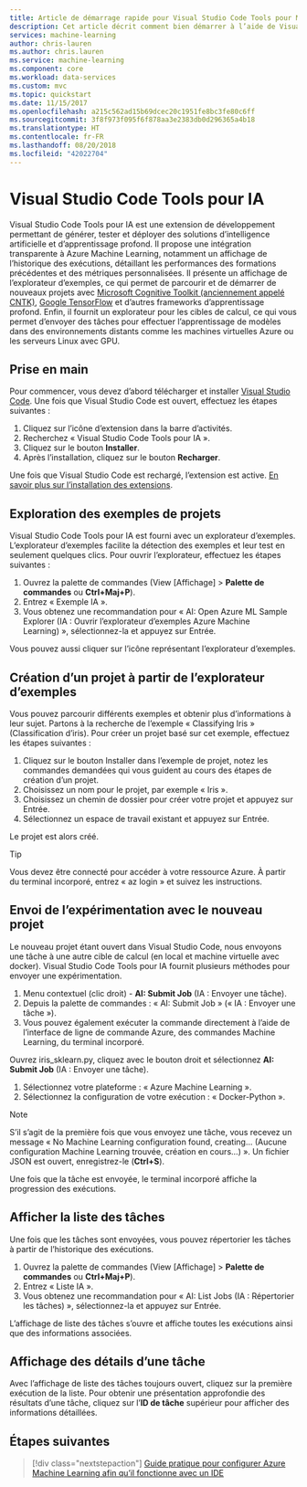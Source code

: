 ```yaml
---
title: Article de démarrage rapide pour Visual Studio Code Tools pour Machine Learning sur Azure | Microsoft Docs
description: Cet article décrit comment bien démarrer à l’aide de Visual Studio Code Tools pour Machine Learning, entre la création d’une expérimentation, l’apprentissage d’un modèle et la mise en place d’un service web.
services: machine-learning
author: chris-lauren
ms.author: chris.lauren
ms.service: machine-learning
ms.component: core
ms.workload: data-services
ms.custom: mvc
ms.topic: quickstart
ms.date: 11/15/2017
ms.openlocfilehash: a215c562ad15b69dcec20c1951fe8bc3fe80c6ff
ms.sourcegitcommit: 3f8f973f095f6f878aa3e2383db0d296365a4b18
ms.translationtype: HT
ms.contentlocale: fr-FR
ms.lasthandoff: 08/20/2018
ms.locfileid: "42022704"
---
```

# <a name="visual-studio-code-tools-for-ai"></a>Visual Studio Code Tools pour IA
Visual Studio Code Tools pour IA est une extension de développement permettant de générer, tester et déployer des solutions d’intelligence artificielle et d’apprentissage profond. Il propose une intégration transparente à Azure Machine Learning, notamment un affichage de l’historique des exécutions, détaillant les performances des formations précédentes et des métriques personnalisées. Il présente un affichage de l’explorateur d’exemples, ce qui permet de parcourir et de démarrer de nouveaux projets avec [Microsoft Cognitive Toolkit (anciennement appelé CNTK)](http://www.microsoft.com/en-us/cognitive-toolkit), [Google TensorFlow](https://www.tensorflow.org) et d’autres frameworks d’apprentissage profond. Enfin, il fournit un explorateur pour les cibles de calcul, ce qui vous permet d’envoyer des tâches pour effectuer l’apprentissage de modèles dans des environnements distants comme les machines virtuelles Azure ou les serveurs Linux avec GPU. 
 
## <a name="getting-started"></a>Prise en main 
Pour commencer, vous devez d’abord télécharger et installer [Visual Studio Code](https://code.visualstudio.com/Download). Une fois que Visual Studio Code est ouvert, effectuez les étapes suivantes :
1. Cliquez sur l’icône d’extension dans la barre d’activités. 
2. Recherchez « Visual Studio Code Tools pour IA ». 
3. Cliquez sur le bouton **Installer**. 
4. Après l’installation, cliquez sur le bouton **Recharger**. 

Une fois que Visual Studio Code est rechargé, l’extension est active. [En savoir plus sur l’installation des extensions](https://code.visualstudio.com/docs/editor/extension-gallery).

## <a name="exploring-project-samples"></a>Exploration des exemples de projets
Visual Studio Code Tools pour IA est fourni avec un explorateur d’exemples. L’explorateur d’exemples facilite la détection des exemples et leur test en seulement quelques clics. Pour ouvrir l’explorateur, effectuez les étapes suivantes :   
1. Ouvrez la palette de commandes (View [Affichage] > **Palette de commandes** ou **Ctrl+Maj+P**).
2. Entrez « Exemple IA ». 
3. Vous obtenez une recommandation pour « AI: Open Azure ML Sample Explorer (IA : Ouvrir l’explorateur d’exemples Azure Machine Learning) », sélectionnez-la et appuyez sur Entrée. 

Vous pouvez aussi cliquer sur l’icône représentant l’explorateur d’exemples.

## <a name="creating-a-new-project-from-the-sample-explorer"></a>Création d’un projet à partir de l’explorateur d’exemples 
Vous pouvez parcourir différents exemples et obtenir plus d’informations à leur sujet. Partons à la recherche de l’exemple « Classifying Iris » (Classification d’iris). Pour créer un projet basé sur cet exemple, effectuez les étapes suivantes :
1. Cliquez sur le bouton Installer dans l’exemple de projet, notez les commandes demandées qui vous guident au cours des étapes de création d’un projet. 
2. Choisissez un nom pour le projet, par exemple « Iris ».
3. Choisissez un chemin de dossier pour créer votre projet et appuyez sur Entrée. 
4. Sélectionnez un espace de travail existant et appuyez sur Entrée.

Le projet est alors créé.

> [!TIP]
> Vous devez être connecté pour accéder à votre ressource Azure. À partir du terminal incorporé, entrez « az login » et suivez les instructions. 

## <a name="submitting-experiment-with-the-new-project"></a>Envoi de l’expérimentation avec le nouveau projet
Le nouveau projet étant ouvert dans Visual Studio Code, nous envoyons une tâche à une autre cible de calcul (en local et machine virtuelle avec docker).
Visual Studio Code Tools pour IA fournit plusieurs méthodes pour envoyer une expérimentation. 
1. Menu contextuel (clic droit) - **AI: Submit Job** (IA : Envoyer une tâche).
2. Depuis la palette de commandes : « AI: Submit Job » (« IA : Envoyer une tâche »).
3. Vous pouvez également exécuter la commande directement à l’aide de l’interface de ligne de commande Azure, des commandes Machine Learning, du terminal incorporé.

Ouvrez iris_sklearn.py, cliquez avec le bouton droit et sélectionnez **AI: Submit Job** (IA : Envoyer une tâche).
1. Sélectionnez votre plateforme : « Azure Machine Learning ».
2. Sélectionnez la configuration de votre exécution : « Docker-Python ».

> [!NOTE]
> S’il s’agit de la première fois que vous envoyez une tâche, vous recevez un message « No Machine Learning configuration found, creating... (Aucune configuration Machine Learning trouvée, création en cours...) ». Un fichier JSON est ouvert, enregistrez-le (**Ctrl+S**).

Une fois que la tâche est envoyée, le terminal incorporé affiche la progression des exécutions. 

## <a name="view-list-of-jobs"></a>Afficher la liste des tâches
Une fois que les tâches sont envoyées, vous pouvez répertorier les tâches à partir de l’historique des exécutions.
1. Ouvrez la palette de commandes (View [Affichage] > **Palette de commandes** ou **Ctrl+Maj+P**).
2. Entrez « Liste IA ».
3. Vous obtenez une recommandation pour « AI: List Jobs (IA : Répertorier les tâches) », sélectionnez-la et appuyez sur Entrée.

L’affichage de liste des tâches s’ouvre et affiche toutes les exécutions ainsi que des informations associées.

## <a name="view-job-details"></a>Affichage des détails d’une tâche
Avec l’affichage de liste des tâches toujours ouvert, cliquez sur la première exécution de la liste.
Pour obtenir une présentation approfondie des résultats d’une tâche, cliquez sur l’**ID de tâche** supérieur pour afficher des informations détaillées. 

## <a name="next-steps"></a>Étapes suivantes
> [!div class="nextstepaction"]
> [Guide pratique pour configurer Azure Machine Learning afin qu’il fonctionne avec un IDE](./how-to-configure-your-IDE.md)
